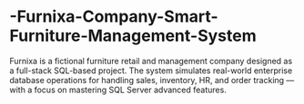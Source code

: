 # -Furnixa-Company-Smart-Furniture-Management-System
Furnixa is a fictional furniture retail and management company designed as a full-stack SQL-based project. The system simulates real-world enterprise database operations for handling sales, inventory, HR, and order tracking — with a focus on mastering SQL Server advanced features.
